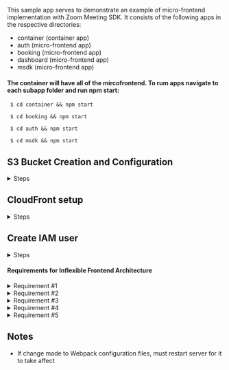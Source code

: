 
This sample app serves to demonstrate an example of micro-frontend implementation with Zoom Meeting SDK. It consists of the following apps in the respective directories:

* container (container app)
* auth (micro-frontend app)
* booking (micro-frontend app)
* dashboard (micro-frontend app)
* msdk (micro-frontend app)

#### The container will have all of the mircofrontend. To rum apps navigate to each subapp folder and run npm start: 
```
 $ cd container && npm start 

 $ cd booking && npm start 

 $ cd auth && npm start 

 $ cd msdk && npm start 

```

## S3 Bucket Creation and Configuration
<details>
<summary> Steps </summary>
<ul>
<li> Go to AWS Management Console and use the search bar to find S3 </li>
<li> Click Create Bucket</li>
<li> Specify an AWS Region</li>
<li> Provide unique Bucket Name and click Create Bucket</li>
<li> Click the new Bucket you have created from the Bucket list.</li>
<li>Select Properties</li>
<li>Scroll down to Static website hosting and click Edit</li>
<li>Change to Enable</li>
<li>Enter index.html in the Index document field</li>
<li>Click Edit in Block all public access</li>
<li>Untick the Block all public access box.</li>
<li>Click Save changes</li>
<li>Type confirm in the field and click Confirm</li>
<li>Find the Bucket Policy and click Edit</li>
<li>Click Policy generator</li>
<li>Change Policy type to S3 Bucket Policy</li>
<li>Set Principle to *</li>
<li> Copy the S3 bucket ARN to add to the ARN field and add /* to the end.
eg: arn:aws:s3:::mfe-dashboard/*</li>
<li>Click Add Statement</li>
<li>Set Principle to *</li>
<li>Click Generate Policy</li>
<li>Copy paste the generated policy text to the Policy editor</li>
<li>Click Save changes</li>

</ul>
</details>

## CloudFront setup
<details>
<summary> Steps </summary>
<ul>
<li> Go to AWS Management Console and use the search bar to find CloudFront </li>
<li>Click Create distribution</li>
<li> Set Origin domain to your S3 bucket</li>
<li> Find the Default cache behavior section and change Viewer protocol policy to Redirect HTTP to HTTPS</li>
<li> Scroll down and click Create Distribution.</li>
<li>After Distribution creation has finalized click the Distribution from the list, find its Settings and click Edit</li>
<li>Scroll down to Static website hosting and click Edit</li>
<li>Scroll down to find the Default root object field and enter /container/latest/index.html</li>
<li>Click Save changes</li>
<li>Click Error pages</li>
<li>Click Create custom error response</li>
<li>Change HTTP error code to 403: Forbidden</li>
<li>Change Customize error response to Yes</li>
<li>Set Response page path to /container/latest/index.html</li>
<li>Set HTTP Response Code to 200: OK</li>
</details>

## Create IAM user
<details>
<summary> Steps </summary>
<ul>
<li> Go to AWS Management Console and use the search bar to find IAM</li>
<li>In IAM dashboard, click Users in the left sidebar</li>
<li> Click Add Users</li>
<li> Enter a unique name in the User name field</li>
<li>In Select AWS credential type tick Access Key - Programmatic access</li>
<li>Click Next: Permissions</li>
<li>Select Attach existing policies directly</li>
<li>Use search bar to find and tick AmazonS3FullAccess and CloudFrontFullAccess</li>
<li>Click Next: Tags</li>
<li>Click Next: Review</li>
<li>Click Create user</li>
</details>

#### Requirements for Inflexible Frontend Architecture
<details>
<summary> Requirement #1 </summary>
<ul>
<li> Zero coupling between child projects </li>
<li> No importing of functions/objects/classes./etc</li>
<li> No shared state</li>
<li> Shared libraries through Module Federation System is okay</li>
</ul>
</details>

<details>
<summary> Requirement #2 </summary>
<ul>
<li> Nero-zero coupling between container and child apps </li>
<li> Container shouldn't assume that a child is using a particular framework</li>
<li> Any necessary communication done with callbacks or simple events</li>
</ul>
</details>

<details>
<summary> Requirement #3 </summary>
<ul>
<li> CSS from one project shouldn’t affect another, CSS should be scoped and not shared. Change to one project, should not affect another.</li>
</ul>
</details>

<details>
<summary> Requirement #4 </summary>
<ul>
<li> Version Control (mono-repo vs separate shouldn’t have any impact on the overall project) </li>
</ul>
</details>

<details>
<summary> Requirement #5 </summary>
<ul>
<li> Container should be able to decide to always use the latest version of a mirco-frontend or specify version </li>
<ul>
<li> (1) Container will always use the latest version of a chid app (doesn’t require a redeploy of container)   </li>
<li> (2) Container can specify exactly what version of a child it wants to use (requires a redeploy change)</li>
</ul>
</ul>
</details>
 

## Notes
* If change made to Webpack configuration files, must restart server for it to take affect
